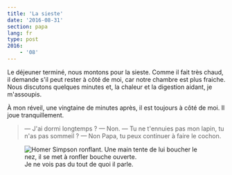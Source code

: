 ```yaml
---
title: 'La sieste'
date: '2016-08-31'
section: papa
lang: fr
type: post
2016:
    - '08'
---
```


Le déjeuner terminé, nous montons pour la sieste. Comme il fait très chaud, il demande s'il peut rester à côté de moi, car notre chambre est plus fraiche. Nous discutons quelques minutes et, la chaleur et la digestion aidant, je m'assoupis.

<!-- more -->

À mon réveil, une vingtaine de minutes après, il est toujours à côté de moi. Il joue tranquillement.

> — J'ai dormi longtemps ?
> — Non.
> — Tu ne t'ennuies pas mon lapin, tu n'as pas sommeil ?
> — Non Papa, tu peux continuer à faire le cochon.

<figure>
  <img src="/papa/2016/08/la-sieste/snoring.gif" alt="Homer Simpson ronflant. Une main tente de lui boucher le nez, il se met à ronfler bouche ouverte."/>
  <figcaption>Je ne vois pas du tout de quoi il parle.</figcaption>
</figure>
